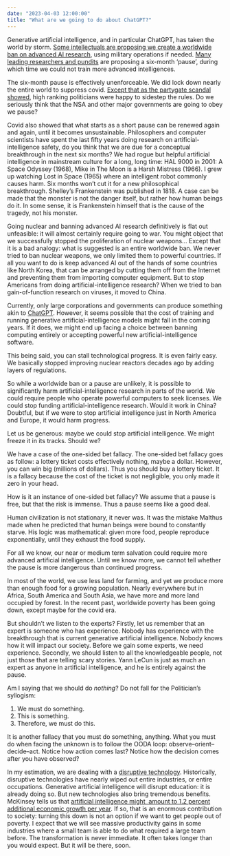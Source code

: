 ```yaml
---
date: "2023-04-03 12:00:00"
title: "What are we going to do about ChatGPT?"
---
```




Generative artificial intelligence, and in particular ChatGPT, has taken the world by storm. [Some intellectuals are proposing we create a worldwide ban on advanced AI research](https://time.com/6266923/ai-eliezer-yudkowsky-open-letter-not-enough/), using military operations if needed. [Many leading researchers and pundits](https://www.nytimes.com/2023/03/29/technology/ai-artificial-intelligence-musk-risks.html) are proposing a six-month &lsquo;pause&rsquo;, during which time we could not train more advanced intelligences.

The six-month pause is effectively unenforceable. We did lock down nearly the entire world to suppress covid. [Except that as the partygate scandal showed](https://en.wikipedia.org/wiki/Partygate), high ranking politicians were happy to sidestep the rules. Do we seriously think that the NSA and other major governments are going to obey we pause?

Covid also showed that what starts as a short pause can be renewed again and again, until it becomes unsustainable. Philosophers and computer scientists have spent the last fifty years doing research on artificial-intelligence safety, do you think that we are due for a conceptual breakthrough in the next six months? We had rogue but helpful artificial intelligence in mainstream culture for a long, long time: HAL 9000 in 2001: A Space Odyssey (1968), Mike in The Moon is a Harsh Mistress (1966). I grew up watching Lost in Space (1965) where an intelligent robot commonly causes harm. Six months won&rsquo;t cut it for a new philosophical breakthrough. Shelley’s Frankenstein was published in 1818. A case can be made that the monster is not the danger itself, but rather how human beings do it. In some sense, it is Frankenstein himself that is the cause of the tragedy, not his monster.

Going nuclear and banning advanced AI research definitively is flat out unfeasible: it will almost certainly require going to war. You might object that we successfully stopped the proliferation of nuclear weapons&hellip; Except that it is a bad analogy: what is suggested is an entire worldwide ban. We never tried to ban nuclear weapons, we only limited them to powerful countries. If all you want to do is keep advanced AI out of the hands of some countries like North Korea, that can be arranged by cutting them off from the Internet and preventing them from importing computer equipment. But to stop Americans from doing artificial-intelligence research? When we tried to ban gain-of-function research on viruses, it moved to China.

Currently, only large corporations and governments can produce something akin to [ChatGPT](https://openai.com/blog/chatgpt). However, it seems possible that the cost of training and running generative artificial-intelligence models might fall in the coming years. If it does, we might end up facing a choice between banning computing entirely or accepting powerful new artificial-intelligence software.

This being said, you can stall technological progress. It is even fairly easy. We basically stopped improving nuclear reactors decades ago by adding layers of regulations.

So while a worldwide ban or a pause are unlikely, it is possible to significantly harm artificial-intelligence research in parts of the world. We could require people who operate powerful computers to seek licenses. We could stop funding artificial-intelligence research. Would it work in China? Doubtful, but if we were to stop artificial intelligence just in North America and Europe, it would harm progress.

Let us be generous: maybe we could stop artificial intelligence. We might freeze it in its tracks. Should we?

We have a case of the one-sided bet fallacy. The one-sided bet fallacy goes as follow: a lottery ticket costs effectively nothing, maybe a dollar. However, you can win big (millions of dollars). Thus you should buy a lottery ticket. It is a fallacy because the cost of the ticket is not negligible, you only made it zero in your head.

How is it an instance of one-sided bet fallacy? We assume that a pause is free, but that the risk is immense. Thus a pause seems like a good deal.

Human civilization is not stationary, it never was. It was the mistake Malthus made when he predicted that human beings were bound to constantly starve. His logic was mathematical: given more food, people reproduce exponentially, until they exhaust the food supply.

For all we know, our near or medium term salvation could require more advanced artificial intelligence. Until we know more, we cannot tell whether the pause is more dangerous than continued progress.

In most of the world, we use less land for farming, and yet we produce more than enough food for a growing population. Nearly everywhere but in Africa, South America and South Asia, we have more and more land occupied by forest. In the recent past, worldwide poverty has been going down, except maybe for the covid era.

But shouldn&rsquo;t we listen to the experts? Firstly, let us remember that an expert is someone who has experience. Nobody has experience with the breakthrough that is current generative artificial intelligence. Nobody knows how it will impact our society. Before we gain some experts, we need experience. Secondly, we should listen to all the knowledgeable people, not just those that are telling scary stories. Yann LeCun is just as much an expert as anyone in artificial intelligence, and he is entirely against the pause.

Am I saying that we should do <em>nothing</em>? Do not fall for the Politician&rsquo;s syllogism:

1. We must do something.
1. This is something.
1. Therefore, we must do this.


It is another fallacy that you must do something, anything. What you must do when facing the unknown is to follow the OODA loop: observe–orient–decide–act. Notice how action comes last? Notice how the decision comes after you have observed?

In my estimation, we are dealing with a [disruptive technology](https://en.wikipedia.org/wiki/Disruptive_innovation). Historically, disruptive technologies have nearly wiped out entire industries, or entire occupations. Generative artificial intelligence will disrupt education: it is already doing so. But new technologies also bring tremendous benefits. McKinsey tells us that [artificial intelligence might  amount to 1.2 percent additional economic growth per year](https://www.mckinsey.com/featured-insights/artificial-intelligence/notes-from-the-AI-frontier-modeling-the-impact-of-ai-on-the-world-economy). If so, that is an enormous contribution to society: turning this down is not an option if we want to get people out of poverty. I expect that we will see massive productivity gains in some industries where a small team is able to do what required a large team before. The transformation is never immediate. It often takes longer than you would expect. But it will be there, soon.

